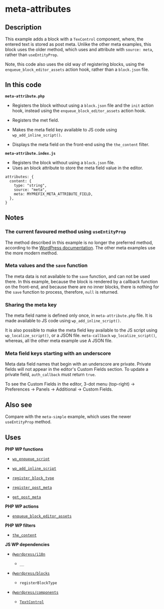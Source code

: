 # meta-attributes

## Description

This example adds a block with a `TexControl` component, where, the entered text is stored as post meta. Unlike the other meta examples, this block uses the older method, which uses and attribute with `source: meta`, rather than `useEntityProp`.

Note, this code also uses the old way of registering blocks, using the `enqueue_block_editor_assets` action hook, rather than a `block.json` file.

## In this code

**`meta-attribute.php`**

- Registers the block without using a `block.json` file and the `init` action hook, instead using the
  `enqueue_block_editor_assets` action hook.

- Registers the met field.

- Makes the meta field key available to JS code using `wp_add_inline_script()`.

- Displays the meta field on the front-end using the `the_content` filter.

**`meta-attribute.index.js`**

- Registers the block without using a `block.json` file.
- Uses an block attribute to store the meta field value in the editor.

```
attributes: {
  content: {
    type: "string",
    source: "meta",
    meta: MYPREFIX_META_ATTRIBUTE_FIELD,
  },
}
```

## Notes

### The current favoured method using `useEntityProp`

The method described in this example is no longer the preferred method, according to the [WordPress documentation](https://developer.wordpress.org/block-editor/how-to-guides/metabox/). The other meta examples use the more modern method.

### Meta values and the `save` function

The meta data is not available to the `save` function, and can not be used there. In this example, because the block is rendered by a callback function on the front-end, and because there are no inner blocks, there is nothing for the `save` function to process, therefore, `null` is returned.

### Sharing the meta key

The meta field name is defined only once, in `meta-attribute.php` file. It is made available to JS code using `wp_add_inline_script()`.

It is also possible to make the meta field key available to the JS script using `wp_localize_script()`, or a JSON file. `meta-callback` `wp_localize_script()`, whereas, all the other meta example use A JSON file.

### Meta field keys starting with an underscore

Meta data field names that begin with an underscore are private. Private fields will not appear in the editor's Custom Fields section. To update a private field, `auth_callback` must return `true`.

To see the Custom Fields in the editor, 3-dot menu (top-right) -> Preferences -> Panels -> Additional -> Custom Fields.

## Also see

Compare with the `meta-simple` example, which uses the newer `useEntityProp` method.

## Uses

**PHP WP functions**

- [`wp_enqueue_script`](https://developer.wordpress.org/reference/functions/wp_enqueue_script/)

- [`wp_add_inline_script`](https://developer.wordpress.org/reference/functions/wp_add_inline_script/)

- [`register_block_type`](https://developer.wordpress.org/reference/functions/register_block_type/)

- [`register_post_meta`](https://developer.wordpress.org/reference/functions/register_post_meta/)

- [`get_post_meta`](https://developer.wordpress.org/reference/functions/get_post_meta/)

**PHP WP actions**

- [`enqueue_block_editor_assets`](https://developer.wordpress.org/reference/hooks/enqueue_block_editor_assets/)

**PHP WP filters**

- [`the_content`](https://developer.wordpress.org/reference/functions/the_content/)

**JS WP dependencies**

- [`@wordpress/i18n`](https://developer.wordpress.org/block-editor/reference-guides/packages/packages-i18n/)

  - `__`

- [`@wordpress/blocks`](https://developer.wordpress.org/block-editor/reference-guides/packages/packages-blocks/)

  - `registerBlockType`

- [`@wordpress/components`](https://developer.wordpress.org/block-editor/reference-guides/components/)

  - [`TextControl`](https://developer.wordpress.org/block-editor/reference-guides/components/text-control/)
